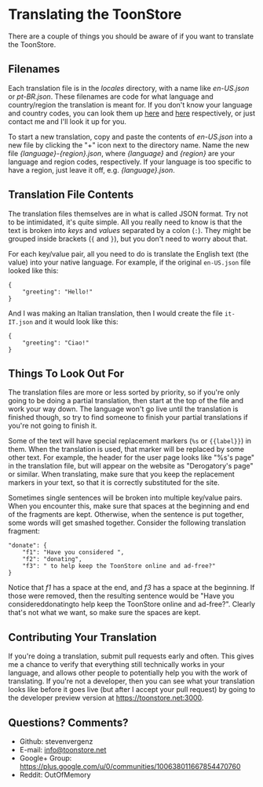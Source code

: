 Translating the ToonStore
=========================

There are a couple of things you should be aware of if you want to translate the ToonStore.


Filenames
----------

Each translation file is in the *locales* directory, with a name like *en-US.json* or *pt-BR.json*. These filenames
are code for what language and country/region the translation is meant for. If you don't know your language and country
codes, you can look them up [here](http://en.wikipedia.org/wiki/List_of_ISO_639-1_codes#Partial_ISO_639_table) and 
[here](http://en.wikipedia.org/wiki/ISO_3166-1_alpha-2#Officially_assigned_code_elements) respectively, or just contact me
and I'll look it up for you.

To start a new translation, copy and paste the contents of *en-US.json* into a new file by clicking the "+" icon next to the
directory name. Name the new file *{language}-{region}.json*, where *{language}* and *{region}* are your language and region codes, 
respectively. If your language is too specific to have a region, just leave it off, e.g. *{language}.json*. 


Translation File Contents
-------------------------

The translation files themselves are in what is called JSON format. Try not to be intimidated, it's quite simple. All you
really need to know is that the text is broken into *keys* and *values* separated by a colon (`:`). They might be grouped 
inside brackets (`{` and `}`), but you don't need to worry about that.

For each key/value pair, all you need to do is translate the English text (the value) into your native language. For example,
if the original `en-US.json` file looked like this:

	{
		"greeting": "Hello!"
	}

And I was making an Italian translation, then I would create the file `it-IT.json` and it would look like this:

	{
		"greeting": "Ciao!"
	}


Things To Look Out For
----------------------

The translation files are more or less sorted by priority, so if you're only going to be doing a partial translation, then start
at the top of the file and work your way down. The language won't go live until the translation is finished though, so try to find
someone to finish your partial translations if you're not going to finish it.

Some of the text will have special replacement markers (`%s` or `{{label}}`) in them. When the translation is used, that marker will be
replaced by some other text. For example, the header for the user page looks like "%s's page" in the translation file,
but will appear on the website as "Derogatory's page" or similar. When translating, make sure that you keep the replacement markers
in your text, so that it is correctly substituted for the site.

Sometimes single sentences will be broken into multiple key/value pairs. When you encounter this, make sure that spaces at the
beginning and end of the fragments are kept. Otherwise, when the sentence is put together, some words will get smashed together.
Consider the following translation fragment:

	"donate": {
		"f1": "Have you considered ",
		"f2": "donating",
		"f3": " to help keep the ToonStore online and ad-free?"
	}

Notice that *f1* has a space at the end, and *f3* has a space at the beginning. If those were removed, then the resulting sentence
would be "Have you considereddonatingto help keep the ToonStore online and ad-free?". Clearly that's not what we want, so make sure
the spaces are kept.


Contributing Your Translation
-----------------------------

If you're doing a translation, submit pull requests early and often. This gives me a chance to verify that everything still technically
works in your language, and allows other people to potentially help you with the work of translating. If you're not a developer, then
you can see what your translation looks like before it goes live (but after I accept your pull request) by going to the developer
preview version at https://toonstore.net:3000.


Questions? Comments?
--------------------

* Github: stevenvergenz
* E-mail: info@toonstore.net
* Google+ Group: https://plus.google.com/u/0/communities/100638011667854470760
* Reddit: OutOfMemory

